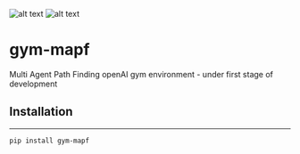 ![alt text](https://travis-ci.com/LevyvoNet/gym-mapf.svg?branch=master)
![alt text](https://img.shields.io/pypi/pyversions/gym-mapf.svg)

# gym-mapf

Multi Agent Path Finding openAI gym environment - under first stage of development


## Installation
------------
```pip install gym-mapf```


